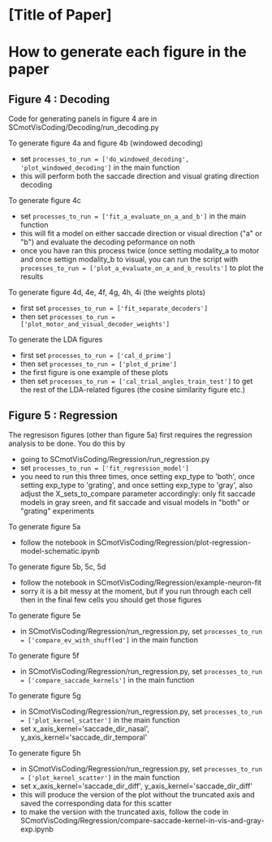 # [Title of Paper] 


# How to generate each figure in the paper

## Figure 4 : Decoding

Code for generating panels in figure 4 are in SCmotVisCoding/Decoding/run_decoding.py

To generate figure 4a and figure 4b (windowed decoding)

 - set `processes_to_run = ['do_windowed_decoding', 'plot_windowed_decoding']` in the main function 
 - this will perform both the saccade direction and visual grating direction decoding 

To generate figure 4c 

 - set `processes_to_run = ['fit_a_evaluate_on_a_and_b']` in the main function 
 - this will fit a model on either saccade direction or visual direction ("a" or "b") and evaluate the decoding peformance on noth 
 - once you have ran this process twice (once setting modality_a to motor and once settign modality_b to visual, you can run the script with `processes_to_run = ['plot_a_evaluate_on_a_and_b_results']` to plot the results

To generate figure 4d, 4e, 4f, 4g, 4h, 4i (the weights plots)

 - first set `processes_to_run = ['fit_separate_decoders']`
 - then set `processes_to_run = ['plot_motor_and_visual_decoder_weights']`

To generate the LDA figures

 - first set `processes_to_run = ['cal_d_prime']`
 - then set `processes_to_run = ['plot_d_prime']`
 - the first figure is one example of these plots
 - then set `processes_to_run = ['cal_trial_angles_train_test']` to get the rest of the LDA-related figures (the cosine similarity figure etc.)



## Figure 5 : Regression

The regresison figures (other than figure 5a) first requires the regression analysis to be done. You do this by

 - going to SCmotVisCoding/Regression/run_regression.py
 - set `processes_to_run = ['fit_regression_model']`
 - you need to run this three times, once setting exp_type to 'both', once setting exp_type to 'grating', and once setting exp_type to 'gray', also adjust the X_sets_to_compare parameter accordingly: only fit saccade models in gray sreen, and fit saccade and visual models in "both" or "grating" experiments

To generate figure 5a

 - follow the notebook in SCmotVisCoding/Regression/plot-regression-model-schematic.ipynb

To generate figure 5b, 5c, 5d

 - follow the notebook in SCmotVisCoding/Regression/example-neuron-fit
 - sorry it is a bit messy at the moment, but if you run through each cell then in the final few cells you should get those figures

To generate figure 5e

 - in SCmotVisCoding/Regression/run_regression.py, set `processes_to_run = ['compare_ev_with_shuffled']` in the main function 

To generate figure 5f

 - in SCmotVisCoding/Regression/run_regression.py, set `processes_to_run = ['compare_saccade_kernels']` in the main function

To generate figure 5g

 - in SCmotVisCoding/Regression/run_regression.py, set `processes_to_run = ['plot_kernel_scatter']` in the main function
 - set  x_axis_kernel='saccade_dir_nasal', y_axis_kernel='saccade_dir_temporal'

To generate figure 5h

 - in SCmotVisCoding/Regression/run_regression.py, set `processes_to_run = ['plot_kernel_scatter']` in the main function
 - set  x_axis_kernel='saccade_dir_diff', y_axis_kernel='saccade_dir_diff'
 - this will produce the version of the plot without the truncated axis and saved the corresponding data for this scatter
 - to make the version with the truncated axis, follow the code in SCmotVisCoding/Regression/compare-saccade-kernel-in-vis-and-gray-exp.ipynb



